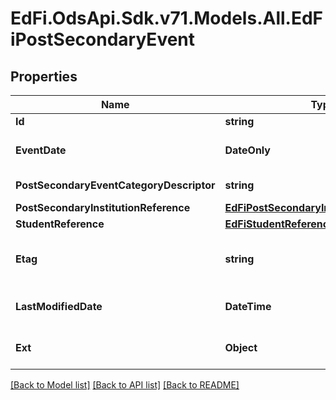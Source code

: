 # EdFi.OdsApi.Sdk.v71.Models.All.EdFiPostSecondaryEvent

## Properties

Name | Type | Description | Notes
------------ | ------------- | ------------- | -------------
**Id** | **string** |  | [optional] 
**EventDate** | **DateOnly** | The date the event occurred or was recorded. | 
**PostSecondaryEventCategoryDescriptor** | **string** | The post secondary event that is logged. | 
**PostSecondaryInstitutionReference** | [**EdFiPostSecondaryInstitutionReference**](EdFiPostSecondaryInstitutionReference.md) |  | [optional] 
**StudentReference** | [**EdFiStudentReference**](EdFiStudentReference.md) |  | 
**Etag** | **string** | A unique system-generated value that identifies the version of the resource. | [optional] 
**LastModifiedDate** | **DateTime** | The date and time the resource was last modified. | [optional] 
**Ext** | **Object** | Extensions to the PostSecondaryEvent entity. | [optional] 

[[Back to Model list]](../README.md#documentation-for-models) [[Back to API list]](../README.md#documentation-for-api-endpoints) [[Back to README]](../README.md)

